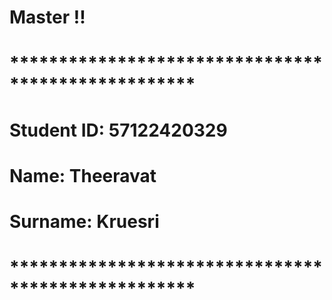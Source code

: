 <!--# my-first-repo-sec02-theeravat-->
<!--my-first-repo-sec02-theeravat created by GitHub Classroom-->
# Master !!
# ***************************************************

# Student ID: 57122420329
# Name: Theeravat
# Surname: Kruesri

# ***************************************************
